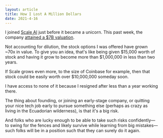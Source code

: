 ```yaml
---
layout: article
title: How I Lost A Million Dollars
date: 2021-4-16
---
```


I joined [Scale AI](https://scale.com) just before it became a unicorn. This past week, the company [attained a $7B valuation](https://scale.com/blog/series-e).

Not accounting for dilution, the stock options I was offered have grown ~70x in value. To give you an idea, that's like being given $15,000 worth of stock and having it grow to become more than $1,000,000 in less than two years.

If Scale grows even more, to the size of Coinbase for example, then that stock could be easily worth over $10,000,000 someday soon.

I have access to none of it because I resigned after less than a year working there.

The thing about founding, or joining an early-stage company, or quitting your nice tech job early to pursue something else (perhaps as crazy as living in the Ecuadorian wilderness), is that it's a big risk.

And folks who are lucky enough to be able to take such risks confidently&mdash;to swing for the fences and likely survive while learning from big mistakes&mdash;such folks will be in a position such that they can surely do it again.
